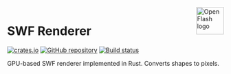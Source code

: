 <a href="https://github.com/open-flash/open-flash">
    <img src="https://raw.githubusercontent.com/open-flash/open-flash/master/logo.png"
    alt="Open Flash logo" title="Open Flash" align="right" width="64" height="64" />
</a>

# SWF Renderer

[![crates.io](https://img.shields.io/crates/v/swf-renderer.svg?maxAge=86400)](https://crates.io/crates/swf-renderer)
[![GitHub repository](https://img.shields.io/badge/Github-open--flash%2Fswf--renderer-blue.svg?maxAge=86400)](https://github.com/open-flash/swf-renderer)
[![Build status](https://img.shields.io/travis/open-flash/swf-renderer/master.svg?maxAge=86400)](https://travis-ci.org/open-flash/swf-renderer)

GPU-based SWF renderer implemented in Rust.
Converts shapes to pixels.


